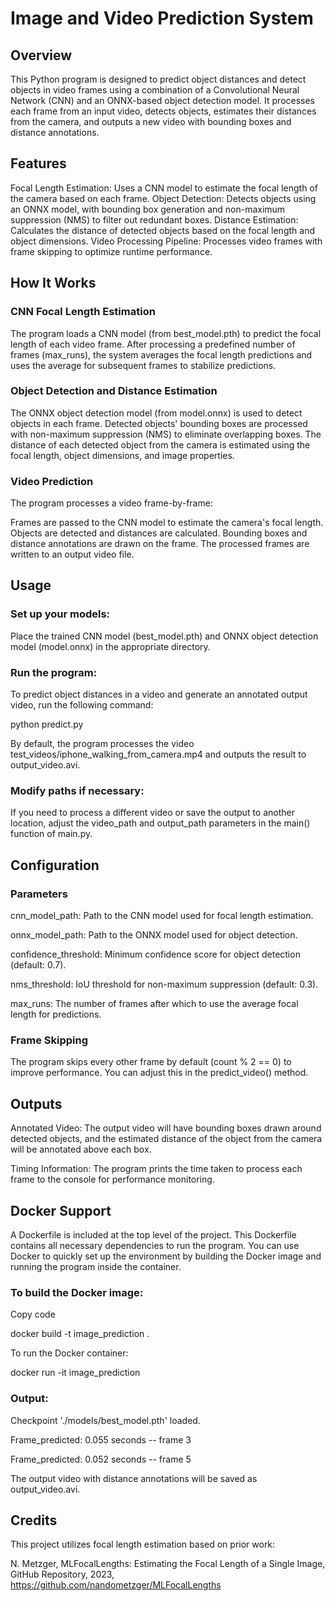 # Image and Video Prediction System
## Overview
This Python program is designed to predict object distances and detect objects in video frames using a combination of a Convolutional Neural Network (CNN) and an ONNX-based object detection model. It processes each frame from an input video, detects objects, estimates their distances from the camera, and outputs a new video with bounding boxes and distance annotations.

## Features
Focal Length Estimation: Uses a CNN model to estimate the focal length of the camera based on each frame.
Object Detection: Detects objects using an ONNX model, with bounding box generation and non-maximum suppression (NMS) to filter out redundant boxes.
Distance Estimation: Calculates the distance of detected objects based on the focal length and object dimensions.
Video Processing Pipeline: Processes video frames with frame skipping to optimize runtime performance.

## How It Works
### CNN Focal Length Estimation
The program loads a CNN model (from best_model.pth) to predict the focal length of each video frame.
After processing a predefined number of frames (max_runs), the system averages the focal length predictions and uses the average for subsequent frames to stabilize predictions.
### Object Detection and Distance Estimation
The ONNX object detection model (from model.onnx) is used to detect objects in each frame.
Detected objects' bounding boxes are processed with non-maximum suppression (NMS) to eliminate overlapping boxes.
The distance of each detected object from the camera is estimated using the focal length, object dimensions, and image properties.
### Video Prediction
The program processes a video frame-by-frame:

Frames are passed to the CNN model to estimate the camera's focal length.
Objects are detected and distances are calculated.
Bounding boxes and distance annotations are drawn on the frame.
The processed frames are written to an output video file.
## Usage
### Set up your models:
Place the trained CNN model (best_model.pth) and ONNX object detection model (model.onnx) in the appropriate directory.
### Run the program:
To predict object distances in a video and generate an annotated output video, run the following command:

python predict.py

By default, the program processes the video test_videos/iphone_walking_from_camera.mp4 and outputs the result to output_video.avi.

### Modify paths if necessary:
If you need to process a different video or save the output to another location, adjust the video_path and output_path parameters in the main() function of main.py.

## Configuration
### Parameters
cnn_model_path: Path to the CNN model used for focal length estimation.

onnx_model_path: Path to the ONNX model used for object detection.

confidence_threshold: Minimum confidence score for object detection (default: 0.7).

nms_threshold: IoU threshold for non-maximum suppression (default: 0.3).

max_runs: The number of frames after which to use the average focal length for predictions.
### Frame Skipping
The program skips every other frame by default (count % 2 == 0) to improve performance. You can adjust this in the predict_video() method.
## Outputs
Annotated Video: The output video will have bounding boxes drawn around detected objects, and the estimated distance of the object from the camera will be annotated above each box.

Timing Information: The program prints the time taken to process each frame to the console for performance monitoring.

## Docker Support
A Dockerfile is included at the top level of the project. This Dockerfile contains all necessary dependencies to run the program. You can use Docker to quickly set up the environment by building the Docker image and running the program inside the container.

### To build the Docker image:
Copy code

docker build -t image_prediction .

To run the Docker container:

docker run -it image_prediction

### Output:

Checkpoint './models/best_model.pth' loaded.

Frame_predicted: 0.055 seconds -- frame 3

Frame_predicted: 0.052 seconds -- frame 5

The output video with distance annotations will be saved as output_video.avi.

## Credits
This project utilizes focal length estimation based on prior work:

N. Metzger, MLFocalLengths: Estimating the Focal Length of a Single Image, GitHub Repository, 2023, https://github.com/nandometzger/MLFocalLengths
